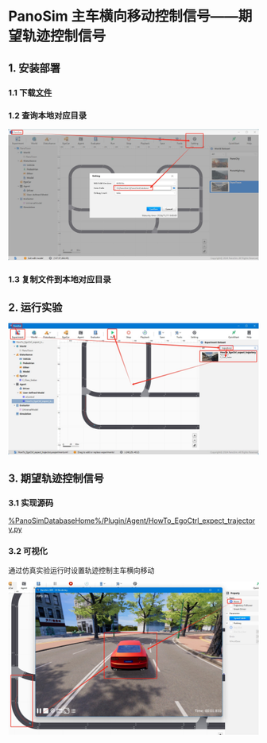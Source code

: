 # PanoSim 主车横向移动控制信号——期望轨迹控制信号

## 1. 安装部署

### 1.1 下载[文件](./PanoSimDatabase)

### 1.2 查询本地对应目录
![image](../../Bus/ego/docs/images/folder.jpg)

### 1.3 复制文件到本地对应目录

## 2. 运行实验
![image](docs/images/open.jpg)

## 3. 期望轨迹控制信号

### 3.1 实现源码
[%PanoSimDatabaseHome%/Plugin/Agent/HowTo_EgoCtrl_expect_trajectory.py](PanoSimDatabase/Plugin/Agent/HowTo_EgoCtrl_expect_trajectory.py)

### 3.2 可视化
通过仿真实验运行时设置轨迹控制主车横向移动

![image](docs/images/visualization.jpg)
